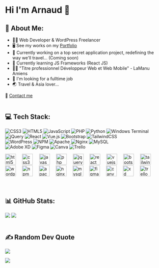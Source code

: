 # Hi I'm Arnaud 👋<br>

## 💫 About Me:
- 👨‍💻 Web Developer & WordPress Freelancer<br>
- 🖥️ See my works on my [Portfolio](https://portfolio.arnaud-monteux.fr/)<br>
- 🚀 Currently working on a top secret application project, redefining the way we'll travel... (Coming soon) <br>
- 🔭 Currently learning JS Frameworks (React JS) <br>
- 👨‍🎓 "Titre professionnel Développeur Web et Web Mobile" - LaManu Amiens <br>
- 🤝 I'm looking for a fulltime job <br>
- 🌏 Travel & Asia lover...

💌 [Contact me](mailto:arnaudmonteux@gmail.com)
<br><br>

## 💻 Tech Stack:
![CSS3](https://img.shields.io/badge/css3-%231572B6.svg?style=flat&logo=css3&logoColor=white) 
![HTML5](https://img.shields.io/badge/html5-%23E34F26.svg?style=flat&logo=html5&logoColor=white) 
![JavaScript](https://img.shields.io/badge/javascript-%23323330.svg?style=flat&logo=javascript&logoColor=%23F7DF1E) 
![PHP](https://img.shields.io/badge/php-%23777BB4.svg?style=flat&logo=php&logoColor=white) 
![Python](https://img.shields.io/badge/python-3670A0?style=flat&logo=python&logoColor=ffdd54) 
![Windows Terminal](https://img.shields.io/badge/Windows%20Terminal-%234D4D4D.svg?style=flat&logo=windows-terminal&logoColor=white)<br>
![jQuery](https://img.shields.io/badge/jquery-%230769AD.svg?style=flat&logo=jquery&logoColor=white) 
![React](https://img.shields.io/badge/react-%2320232a.svg?style=flat&logo=react&logoColor=%2361DAFB) 
![Vue.js](https://img.shields.io/badge/vue.js-%2335495e.svg?style=flat&logo=vuedotjs&logoColor=%234FC08D) 
![Bootstrap](https://img.shields.io/badge/bootstrap-%238511FA.svg?style=flat&logo=bootstrap&logoColor=white) 
![TailwindCSS](https://img.shields.io/badge/tailwindcss-%2338B2AC.svg?style=flat&logo=tailwind-css&logoColor=white) <br>
![WordPress](https://img.shields.io/badge/WordPress-%23117AC9.svg?style=flat&logo=WordPress&logoColor=white) 
![NPM](https://img.shields.io/badge/NPM-%23CB3837.svg?style=flat&logo=npm&logoColor=white) 
![Apache](https://img.shields.io/badge/apache-%23D42029.svg?style=flat&logo=apache&logoColor=white) 
![Nginx](https://img.shields.io/badge/nginx-%23009639.svg?style=flat&logo=nginx&logoColor=white) 
![MySQL](https://img.shields.io/badge/mysql-%2300000f.svg?style=flat&logo=mysql&logoColor=white) <br>
![Adobe XD](https://img.shields.io/badge/Adobe%20XD-470137?style=flat&logo=Adobe%20XD&logoColor=#FF61F6) 
![Figma](https://img.shields.io/badge/figma-%23F24E1E.svg?style=flat&logo=figma&logoColor=white) 
![Canva](https://img.shields.io/badge/Canva-%2300C4CC.svg?style=flat&logo=Canva&logoColor=white)
![Trello](https://img.shields.io/badge/Trello-%23026AA7.svg?style=flat&logo=Trello&logoColor=white)

<div align="left">
  <img src="https://cdn.jsdelivr.net/gh/devicons/devicon/icons/html5/html5-original.svg" height="35" alt="html5 logo"  />
  <img width="12" />
  <img src="https://cdn.jsdelivr.net/gh/devicons/devicon/icons/css3/css3-original.svg" height="35" alt="css3 logo"  />
  <img width="13" />
  <img src="https://cdn.simpleicons.org/javascript/F7DF1E" height="35" alt="javascript logo"  />
  <img width="12" />
  <img src="https://cdn.simpleicons.org/php/777BB4" height="35" alt="php logo"  />
  <img width="12" />
  <img src="https://cdn.jsdelivr.net/gh/devicons/devicon/icons/jquery/jquery-original.svg" height="35" alt="jquery logo"  />
  <img width="12" />
  <img src="https://cdn.jsdelivr.net/gh/devicons/devicon/icons/react/react-original.svg" height="35" alt="react logo"  />
  <img width="12" />
  <img src="https://cdn.jsdelivr.net/gh/devicons/devicon/icons/vuejs/vuejs-original.svg" height="35" alt="vuejs logo"  />
  <img width="12" />
  <img src="https://cdn.jsdelivr.net/gh/devicons/devicon/icons/bootstrap/bootstrap-original.svg" height="35" alt="bootstrap logo"  />
  <img width="12" />
  <img src="https://skillicons.dev/icons?i=tailwind" height="35" alt="tailwindcss logo"  />
  <img width="12" />
  <img src="https://cdn.simpleicons.org/wordpress/21759B" height="35" alt="wordpress logo"  />
  <img width="12" />
  <img src="https://cdn.jsdelivr.net/gh/devicons/devicon/icons/npm/npm-original-wordmark.svg" height="35" alt="npm logo"  />
  <img width="12" />
  <img src="https://cdn.jsdelivr.net/gh/devicons/devicon/icons/apache/apache-original.svg" height="35" alt="apache logo"  />
  <img width="12" />
  <img src="https://cdn.jsdelivr.net/gh/devicons/devicon/icons/nginx/nginx-original.svg" height="35" alt="nginx logo"  />
  <img width="12" />
  <img src="https://cdn.simpleicons.org/mysql/4479A1" height="35" alt="mysql logo"  />
  <img width="12" />
  <img src="https://skillicons.dev/icons?i=figma" height="35" alt="figma logo"  />
  <img width="12" />
  <img src="https://cdn.simpleicons.org/canva/00C4CC" height="35" alt="canva logo"  />
  <img width="12" />
  <img src="https://skillicons.dev/icons?i=xd" height="35" alt="xd logo"  />
  <img width="12" />
  <img src="https://cdn.simpleicons.org/trello/0052CC" height="35" alt="trello logo"  />
</div>
<br><br>


## 📊 GitHub Stats:
![](https://github-readme-streak-stats.herokuapp.com/?user=Arnaud-M07&theme=dark&hide_border=true)
![](https://github-readme-stats.vercel.app/api/top-langs/?username=Arnaud-M07&theme=dark&hide_border=true&include_all_commits=false&count_private=false&layout=compact)
<br><br>

## ✍️ Random Dev Quote
![](https://quotes-github-readme.vercel.app/api?type=horizontal&theme=dark)


[![](https://visitcount.itsvg.in/api?id=Arnaud-M07&icon=9&color=12)](https://visitcount.itsvg.in)
